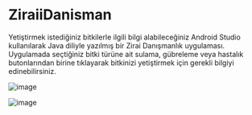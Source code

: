 # ZiraiiDanisman
Yetiştirmek istediğiniz bitkilerle ilgili bilgi alabileceğiniz Android Studio kullanılarak Java diliyle yazılmış bir Zirai Danışmanlık uygulaması.
Uygulamada seçtiğiniz bitki türüne ait sulama, gübreleme veya hastalık butonlarından birine tıklayarak bitkinizi yetiştirmek için gerekli bilgiyi edinebilirsiniz.

![image](https://user-images.githubusercontent.com/61434382/184510021-5c6c01b7-d18a-4544-b18d-a5a8498ef821.png) 

![image](https://user-images.githubusercontent.com/61434382/184510033-1c8ffcc0-3b39-4f80-ba0d-74f2f382eb65.png)

